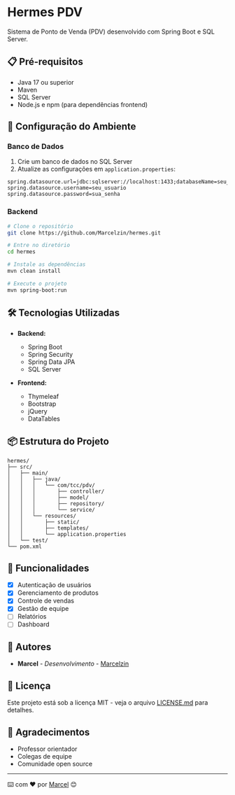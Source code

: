 # Hermes PDV

Sistema de Ponto de Venda (PDV) desenvolvido com Spring Boot e SQL Server.

## 📋 Pré-requisitos

- Java 17 ou superior
- Maven
- SQL Server
- Node.js e npm (para dependências frontend)

## 🚀 Configuração do Ambiente

### Banco de Dados

1. Crie um banco de dados no SQL Server
2. Atualize as configurações em `application.properties`:

```properties
spring.datasource.url=jdbc:sqlserver://localhost:1433;databaseName=seu_banco;encrypt=true;trustServerCertificate=true
spring.datasource.username=seu_usuario
spring.datasource.password=sua_senha
```

### Backend

```bash
# Clone o repositório
git clone https://github.com/Marcelzin/hermes.git

# Entre no diretório
cd hermes

# Instale as dependências
mvn clean install

# Execute o projeto
mvn spring-boot:run
```

## 🛠️ Tecnologias Utilizadas

- **Backend:**
  - Spring Boot
  - Spring Security
  - Spring Data JPA
  - SQL Server
  
- **Frontend:**
  - Thymeleaf
  - Bootstrap
  - jQuery
  - DataTables

## 📦 Estrutura do Projeto

```
hermes/
├── src/
│   ├── main/
│   │   ├── java/
│   │   │   └── com/tcc/pdv/
│   │   │       ├── controller/
│   │   │       ├── model/
│   │   │       ├── repository/
│   │   │       └── service/
│   │   └── resources/
│   │       ├── static/
│   │       ├── templates/
│   │       └── application.properties
│   └── test/
└── pom.xml
```

## 🔧 Funcionalidades

- [x] Autenticação de usuários
- [x] Gerenciamento de produtos
- [x] Controle de vendas
- [x] Gestão de equipe
- [ ] Relatórios
- [ ] Dashboard

## 👥 Autores

* **Marcel** - *Desenvolvimento* - [Marcelzin](https://github.com/Marcelzin)

## 📄 Licença

Este projeto está sob a licença MIT - veja o arquivo [LICENSE.md](LICENSE.md) para detalhes.

## 🎁 Agradecimentos

* Professor orientador
* Colegas de equipe
* Comunidade open source

---
⌨️ com ❤️ por [Marcel](https://github.com/Marcelzin) 😊
